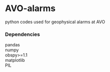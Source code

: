 # AVO-alarms
python codes used for geophysical alarms at AVO

### Dependencies
pandas<br>
numpy<br>
obspy>=1.1<br>
matplotlib<br>
PIL<br>
